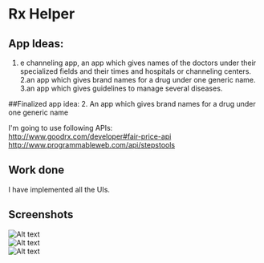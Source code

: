 # Rx Helper

## App Ideas:
1. e channeling app, an app which gives names of the doctors under their specialized fields and their times and hospitals or channeling centers.<br/>
2.an app which gives brand names for a drug under one generic name.<br/>
3.an app which gives guidelines to manage several diseases. <br/>


##Finalized app idea:
2. An app which gives brand names for a drug under one generic name <br/>
 
I'm going to use following APIs:<br/>
http://www.goodrx.com/developer#fair-price-api<br/>
http://www.programmableweb.com/api/stepstools <br/>

## Work done
I have implemented all the UIs.<br/>

## Screenshots

![Alt text](https://github.com/AndroidJamSriLanka/Rx-helper/blob/master/UI/1.JPG "Home page")<br/>
![Alt text](https://github.com/AndroidJamSriLanka/Rx-helper/blob/master/UI/2.JPG "Generic name")<br/>
![Alt text](https://github.com/AndroidJamSriLanka/Rx-helper/blob/master/UI/3.JPG "Product name")<br/>